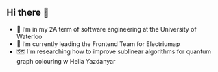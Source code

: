 ## Hi there 🌌

- 🌱 I’m in my 2A term of software engineering at the University of Waterloo
- 🔭 I’m currently leading the Frontend Team for Electriumap
- 🗺️ I'm researching how to improve sublinear algorithms for quantum graph colouring w Helia Yazdanyar
<!--
**hannahwiens/hannahwiens** is a ✨ _special_ ✨ repository because its `README.md` (this file) appears on your GitHub profile.

Here are some ideas to get you started:

- 🔭 I’m currently working on ...
- 🌱 I’m currently learning ...
- 👯 I’m looking to collaborate on ...
- 🤔 I’m looking for help with ...
- 💬 Ask me about ...
- 📫 How to reach me: ...
- 😄 Pronouns: ...
- ⚡ Fun fact: ...
-->
